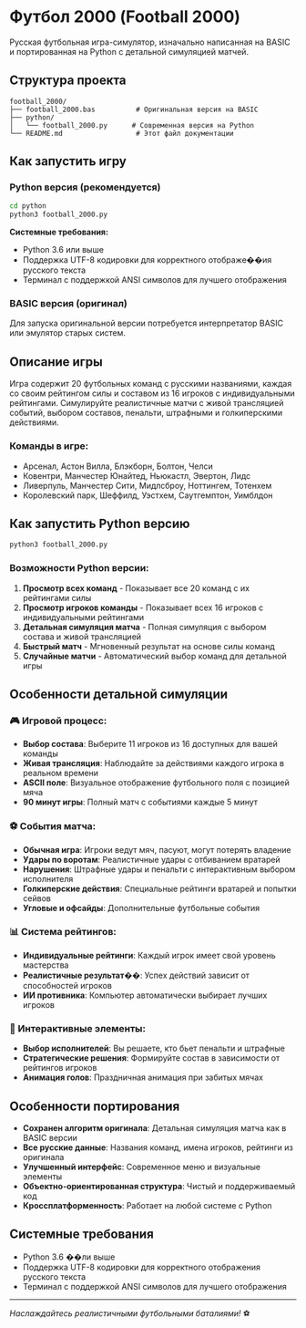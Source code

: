 # Футбол 2000 (Football 2000)

Русская футбольная игра-симулятор, изначально написанная на BASIC и портированная на Python с детальной симуляцией матчей.

## Структура проекта

```
football_2000/
├── football_2000.bas          # Оригинальная версия на BASIC
├── python/
│   └── football_2000.py      # Современная версия на Python
└── README.md                  # Этот файл документации
```

## Как запустить игру

### Python версия (рекомендуется)

```bash
cd python
python3 football_2000.py
```

**Системные требования:**
- Python 3.6 или выше
- Поддержка UTF-8 кодировки для корректного отображе��ия русского текста
- Терминал с поддержкой ANSI символов для лучшего отображения

### BASIC версия (оригинал)

Для запуска оригинальной версии потребуется интерпретатор BASIC или эмулятор старых систем.

## Описание игры

Игра содержит 20 футбольных команд с русскими названиями, каждая со своим рейтингом силы и составом из 16 игроков с индивидуальными рейтингами. Симулируйте реалистичные матчи с живой трансляцией событий, выбором составов, пенальти, штрафными и голкиперскими действиями.

### Команды в игре:
- Арсенал, Астон Вилла, Блэкборн, Болтон, Челси
- Ковентри, Манчестер Юнайтед, Ньюкастл, Эвертон, Лидс
- Ливерпуль, Манчестер Сити, Мидлсброу, Ноттингем, Тотенхем
- Королевский парк, Шеффилд, Уэстхем, Саутгемптон, Уимблдон

## Как запустить Python версию

```bash
python3 football_2000.py
```

### Возможности Python версии:

1. **Просмотр всех команд** - Показывает все 20 команд с их рейтингами силы
2. **Просмотр игроков команды** - Показывает всех 16 игроков с индивидуальными рейтингами
3. **Детальная симуляция матча** - Полная симуляция с выбором состава и живой трансляцией
4. **Быстрый матч** - Мгновенный результат на основе силы команд
5. **Случайные матчи** - Автоматический выбор команд для детальной игры

## Особенности детальной симуляции

### 🎮 Игровой процесс:
- **Выбор состава**: Выберите 11 игроков из 16 доступных для вашей команды
- **Живая трансляция**: Наблюдайте за действиями каждого игрока в реальном времени
- **ASCII поле**: Визуальное отображение футбольного поля с позицией мяча
- **90 минут игры**: Полный матч с событиями каждые 5 минут

### ⚽ События матча:
- **Обычная игра**: Игроки ведут мяч, пасуют, могут потерять владение
- **Удары по воротам**: Реалистичные удары с отбиванием вратарей
- **Нарушения**: Штрафные удары и пенальти с интерактивным выбором исполнителя
- **Голкиперские действия**: Специальные рейтинги вратарей и попытки сейвов
- **Угловые и офсайды**: Дополнительные футбольные события

### 📊 Система рейтингов:
- **Индивидуальные рейтинги**: Каждый игрок имеет свой уровень мастерства
- **Реалистичные результат��**: Успех действий зависит от способностей игроков
- **ИИ противника**: Компьютер автоматически выбирает лучших игроков

### 🎯 Интерактивные элементы:
- **Выбор исполнителей**: Вы решаете, кто бьет пенальти и штрафные
- **Стратегические решения**: Формируйте состав в зависимости от рейтингов игроков
- **Анимация голов**: Праздничная анимация при забитых мячах

## Особенности портирования

- **Сохранен алгоритм оригинала**: Детальная симуляция матча как в BASIC версии
- **Все русские данные**: Названия команд, имена игроков, рейтинги из оригинала
- **Улучшенный интерфейс**: Современное меню и визуальные элементы
- **Объектно-ориентированная структура**: Чистый и поддерживаемый код
- **Кроссплатформенность**: Работает на любой системе с Python

## Системные требования

- Python 3.6 ��ли выше
- Поддержка UTF-8 кодировки для корректного отображения русского текста
- Терминал с поддержкой ANSI символов для лучшего отображения

---

*Наслаждайтесь реалистичными футбольными баталиями!* ⚽
